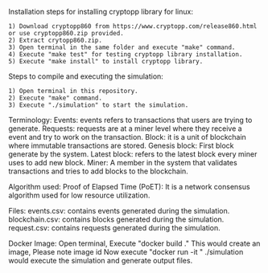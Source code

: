 Installation steps for installing cryptopp library for linux:

    1) Download cryptopp860 from https://www.cryptopp.com/release860.html or use cryptopp860.zip provided.
    2) Extract crytopp860.zip. 
    3) Open terminal in the same folder and execute "make" command. 
    4) Execute "make test" for testing cryptopp library installation.
    5) Execute "make install" to install cryptopp library.

Steps to compile and executing the simulation:

    1) Open terminal in this repository.
    2) Execute "make" command. 
    3) Execute "./simulation" to start the simulation.

Terminology:
    Events: events refers to transactions that users are trying to generate.
    Requests: requests are at a miner level where they receive a event and try to work on the transaction.
    Block: it is a unit of blockchain where immutable transactions are stored.
    Genesis block: First block generate by the system.
    Latest block: refers to the latest block every miner uses to add new block.
    Miner: A member in the system that validates transactions and tries to add blocks to the blockchain.

Algorithm used:
    Proof of Elapsed Time (PoET): It is a network consensus algorithm used for low resource utilization.
    
Files:
    events.csv: contains events generated during the simulation.
    blockchain.csv: contains blocks generated during the simulation.
    request.csv: contains requests generated during the simulation.

Docker Image:
    Open terminal, Execute "docker build ." 
    This would  create an image, Please note image id
    Now execute "docker run -it <IMAGE-ID>" 
    ./simulation would execute the simulation and generate output files.